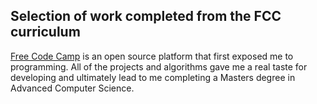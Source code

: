 ## Selection of work completed from the FCC curriculum

[Free Code Camp][dbecb1db] is an open source platform that first exposed me to programming. All of the projects and algorithms gave me a real taste for developing and ultimately lead to me completing a Masters degree in Advanced Computer Science.

  [dbecb1db]: https://www.freecodecamp.com/challenges/learn-how-free-code-camp-works "fcc-link"
